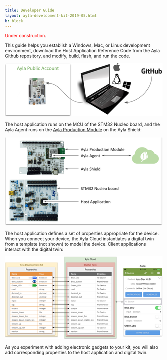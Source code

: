 ```yaml
---
title: Developer Guide
layout: ayla-development-kit-2019-05.html
b: block
---
```


<span style="color:red;">Under construction</span>.

This guide helps you establish a Windows, Mac, or Linux development environment, download the Host Application Reference Code from the Ayla Github repository, and modify, build, flash, and run the code.

<img src="../dev-env.png" width="512">

The host application runs on the MCU of the STM32 Nucleo board, and the Ayla Agent runs on the [Ayla Production Module](/ayla-edge-solutions/production-modules/) on the Ayla Shield:

<img src="ayla-dev-kit-to-cloud.png" width="560">

The host application defines a set of properties appropriate for the device. When you connect your device, the Ayla Cloud instantiates a digital twin from a template (not shown) to model the device. Client applications interact with the digital twin:

<img src="../user-guide/properties/device-cloud-app.png" width="780">

As you experiment with adding electronic gadgets to your kit, you will also add corresponding properties to the host application and digital twin.